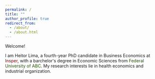 ```yaml
---
permalink: /
title: ""
author_profile: true
redirect_from: 
  - /about/
  - /about.html
---
```


Welcome!

I am Heitor Lima, a fourth-year PhD candidate in Business Economics at <a href="https://www.insper.edu.br/en/graduate/doctoral-program/doctoral-in-business-economics-phd-in-business-economics/" style="text-decoration:none;color:#8B0000">Insper</a>, with a barchelor's degree in Economic Sciences from <a href="https://www.ufabc.edu.br/en/" style="text-decoration:none;color:#244F01">Federal University of ABC</a>. My research interests lie in health economics and industrial organization.
